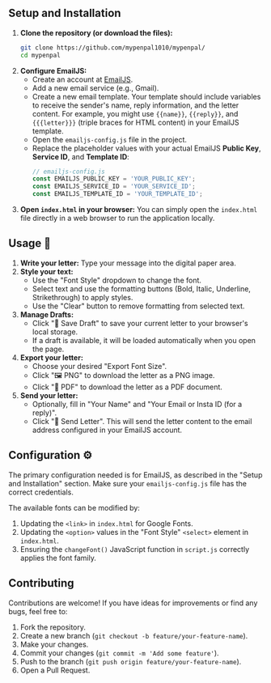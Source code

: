 ## Setup and Installation 

1.  **Clone the repository (or download the files):**
    ```bash
    git clone https://github.com/mypenpal1010/mypenpal/
    cd mypenpal
    ```
2.  **Configure EmailJS:**
    * Create an account at [EmailJS](https://www.emailjs.com/).
    * Add a new email service (e.g., Gmail).
    * Create a new email template. Your template should include variables to receive the sender's name, reply information, and the letter content. For example, you might use `{{name}}`, `{{reply}}`, and `{{{letter}}}` (triple braces for HTML content) in your EmailJS template.
    * Open the `emailjs-config.js` file in the project.
    * Replace the placeholder values with your actual EmailJS **Public Key**, **Service ID**, and **Template ID**:
        ```javascript
        // emailjs-config.js
        const EMAILJS_PUBLIC_KEY = 'YOUR_PUBLIC_KEY';
        const EMAILJS_SERVICE_ID = 'YOUR_SERVICE_ID';
        const EMAILJS_TEMPLATE_ID = 'YOUR_TEMPLATE_ID';
        ```
3.  **Open `index.html` in your browser:**
    You can simply open the `index.html` file directly in a web browser to run the application locally.

## Usage 📝

1.  **Write your letter:** Type your message into the digital paper area.
2.  **Style your text:**
    * Use the "Font Style" dropdown to change the font.
    * Select text and use the formatting buttons (Bold, Italic, Underline, Strikethrough) to apply styles.
    * Use the "Clear" button to remove formatting from selected text.
3.  **Manage Drafts:**
    * Click "💾 Save Draft" to save your current letter to your browser's local storage.
    * If a draft is available, it will be loaded automatically when you open the page.
4.  **Export your letter:**
    * Choose your desired "Export Font Size".
    * Click "🖼️ PNG" to download the letter as a PNG image.
    * Click "📄 PDF" to download the letter as a PDF document.
5.  **Send your letter:**
    * Optionally, fill in "Your Name" and "Your Email or Insta ID (for a reply)".
    * Click "📮 Send Letter". This will send the letter content to the email address configured in your EmailJS account.

## Configuration ⚙️

The primary configuration needed is for EmailJS, as described in the "Setup and Installation" section. Make sure your `emailjs-config.js` file has the correct credentials.

The available fonts can be modified by:
1.  Updating the `<link>` in `index.html` for Google Fonts.
2.  Updating the `<option>` values in the "Font Style" `<select>` element in `index.html`.
3.  Ensuring the `changeFont()` JavaScript function in `script.js` correctly applies the font family.

## Contributing 

Contributions are welcome! If you have ideas for improvements or find any bugs, feel free to:

1.  Fork the repository.
2.  Create a new branch (`git checkout -b feature/your-feature-name`).
3.  Make your changes.
4.  Commit your changes (`git commit -m 'Add some feature'`).
5.  Push to the branch (`git push origin feature/your-feature-name`).
6.  Open a Pull Request.



